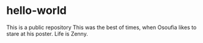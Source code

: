 # hello-world
This is a public repository
This was the best of times, when Osoufia likes to stare at his poster.
Life is Zenny.
